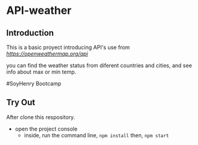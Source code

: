 # API-weather

## Introduction

This is a basic proyect introducing API's use from  _https://openweathermap.org/api_

you can find the weather status from diferent countries and cities, and see info about max or min temp.

#SoyHenry Bootcamp
## Try Out

After clone this respository.
 - open the project console
    + inside, run the command line, `npm install` then, `npm start`

